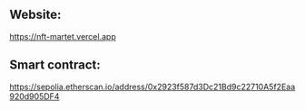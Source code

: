 ## Website:
https://nft-martet.vercel.app

## Smart contract:
https://sepolia.etherscan.io/address/0x2923f587d3Dc21Bd9c22710A5f2Eaa920d905DF4